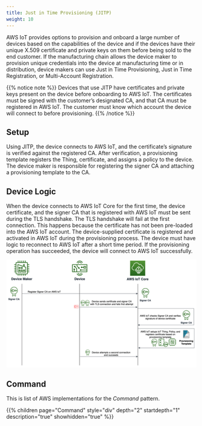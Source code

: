 ```yaml
---
title: Just in Time Provisioning (JITP) 
weight: 10
---
```


AWS IoT provides options to provision and onboard a large number of devices based
on the capabilities of the device and if the devices have their unique X.509 certificate
and private keys on them before being sold to the end customer.
If the manufacturing chain allows the device maker to provision unique credentials into
the device at manufacturing time or in distribution, device makers can use Just in Time
Provisioning, Just in Time Registration, or Multi-Account Registration. 

{{% notice note %}}
Devices that use JITP have certificates and private keys present on the device before
onboarding to AWS IoT. The certificates must be signed with the customer’s designated
CA, and that CA must be registered in AWS IoT. The customer must know which
account the device will connect to before provisioning.
{{% /notice %}}

## Setup

Using JITP, the device connects to AWS IoT, and the certificate’s signature is verified
against the registered CA. After verification, a provisioning template registers the Thing,
certificate, and assigns a policy to the device. The device maker is responsible for
registering the signer CA and attaching a provisioning template to the CA.

## Device Logic

When the device connects to AWS IoT Core for the first time, the device certificate, and
the signer CA that is registered with AWS IoT must be sent during the TLS handshake.
The TLS handshake will fail at the first connection. This happens because the certificate
has not been pre-loaded into the AWS IoT account. The device-supplied certificate is
registered and activated in AWS IoT during the provisioning process. The device must
have logic to reconnect to AWS IoT after a short time period. If the provisioning
operation has succeeded, the device will connect to AWS IoT successfully.

![JITP](JITP.png)

## Command

This is list of AWS implementations for the _Command_ pattern.

{{% children  page="Command"  style="div" depth="2" startdepth="1" description="true" showhidden="true" %}}
